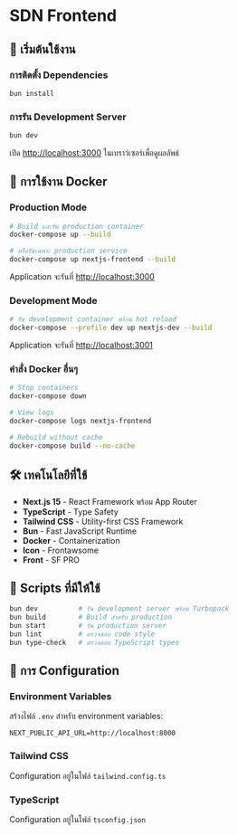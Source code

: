 # SDN Frontend

## 🚀 เริ่มต้นใช้งาน

### การติดตั้ง Dependencies

```bash
bun install
```

### การรัน Development Server

```bash
bun dev
```

เปิด [http://localhost:3000](http://localhost:3000) ในเบราว์เซอร์เพื่อดูผลลัพธ์

## 🐳 การใช้งาน Docker

### Production Mode

```bash
# Build และรัน production container
docker-compose up --build

# หรือรันเฉพาะ production service
docker-compose up nextjs-frontend --build
```

Application จะรันที่ [http://localhost:3000](http://localhost:3000)

### Development Mode

```bash
# รัน development container พร้อม hot reload
docker-compose --profile dev up nextjs-dev --build
```

Application จะรันที่ [http://localhost:3001](http://localhost:3001)

### คำสั่ง Docker อื่นๆ

```bash
# Stop containers
docker-compose down

# View logs
docker-compose logs nextjs-frontend

# Rebuild without cache
docker-compose build --no-cache
```


## 🛠️ เทคโนโลยีที่ใช้

- **Next.js 15** - React Framework พร้อม App Router
- **TypeScript** - Type Safety
- **Tailwind CSS** - Utility-first CSS Framework
- **Bun** - Fast JavaScript Runtime
- **Docker** - Containerization
- **Icon** - Frontawsome
- **Front** - SF PRO

## 📝 Scripts ที่มีให้ใช้

```bash
bun dev          # รัน development server พร้อม Turbopack
bun build        # Build สำหรับ production
bun start        # รัน production server
bun lint         # ตรวจสอบ code style
bun type-check   # ตรวจสอบ TypeScript types
```

## 🔧 การ Configuration

### Environment Variables

สร้างไฟล์ `.env` สำหรับ environment variables:

```env
NEXT_PUBLIC_API_URL=http://localhost:8000
```

### Tailwind CSS

Configuration อยู่ในไฟล์ `tailwind.config.ts`

### TypeScript

Configuration อยู่ในไฟล์ `tsconfig.json`
